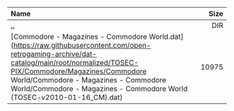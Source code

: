 |Name|Size|
|:---|---:|
|[..](../index.html)|DIR|
|[Commodore - Magazines - Commodore World.dat](https://raw.githubusercontent.com/open-retrogaming-archive/dat-catalog/main/root/normalized/TOSEC-PIX/Commodore/Magazines/Commodore World/Commodore - Magazines - Commodore World/Commodore - Magazines - Commodore World (TOSEC-v2010-01-16_CM).dat)|10975|
